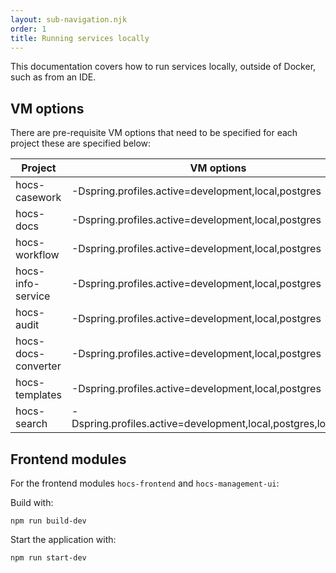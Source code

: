 ```yaml
---
layout: sub-navigation.njk
order: 1
title: Running services locally
---
```


This documentation covers how to run services locally, outside of Docker, such as from an IDE.

## VM options
There are pre-requisite VM options that need to be specified for each project these are specified below:

| Project             | VM options                                                     |
|---------------------|----------------------------------------------------------------|
| hocs-casework       | -Dspring.profiles.active=development,local,postgres            |
| hocs-docs           | -Dspring.profiles.active=development,local,postgres            |
| hocs-workflow       | -Dspring.profiles.active=development,local,postgres            |
| hocs-info-service   | -Dspring.profiles.active=development,local,postgres            |
| hocs-audit          | -Dspring.profiles.active=development,local,postgres            |
| hocs-docs-converter | -Dspring.profiles.active=development,local,postgres            |
| hocs-templates      | -Dspring.profiles.active=development,local,postgres            |
| hocs-search         | -Dspring.profiles.active=development,local,postgres,localstack |

## Frontend modules
For the frontend modules `hocs-frontend` and `hocs-management-ui`:

Build with:
``` 
npm run build-dev
```

Start the application with:
``` 
npm run start-dev
```
